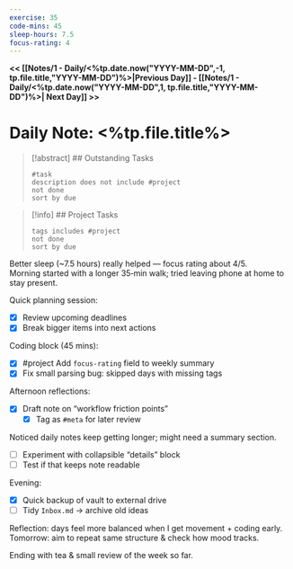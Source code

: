 ```yaml
---
exercise: 35
code-mins: 45
sleep-hours: 7.5
focus-rating: 4
---
```

**<< [[Notes/1 - Daily/<%tp.date.now("YYYY-MM-DD",-1, tp.file.title,"YYYY-MM-DD")%>|Previous Day]] - [[Notes/1 - Daily/<%tp.date.now("YYYY-MM-DD",1, tp.file.title,"YYYY-MM-DD")%>| Next Day]] >>**
# Daily Note: <%tp.file.title%>

>[!abstract] ## Outstanding Tasks
> ```tasks
 > #task 
 > description does not include #project
> not done
> sort by due
>```

>[!info] ## Project Tasks
>```tasks
>tags includes #project
>not done
>sort by due
>```

Better sleep (~7.5 hours) really helped — focus rating about 4/5.  
Morning started with a longer 35‑min walk; tried leaving phone at home to stay present.

Quick planning session:
- [x] Review upcoming deadlines
- [x] Break bigger items into next actions

Coding block (45 mins):
- [x] #project Add `focus-rating` field to weekly summary
- [x] Fix small parsing bug: skipped days with missing tags

Afternoon reflections:
- [x] Draft note on “workflow friction points”
    - [x] Tag as `#meta` for later review

Noticed daily notes keep getting longer; might need a summary section.
- [ ] Experiment with collapsible “details” block
- [ ] Test if that keeps note readable

Evening:
- [x] Quick backup of vault to external drive
- [ ] Tidy `Inbox.md` → archive old ideas

Reflection: days feel more balanced when I get movement + coding early.  
Tomorrow: aim to repeat same structure & check how mood tracks.

Ending with tea & small review of the week so far.
